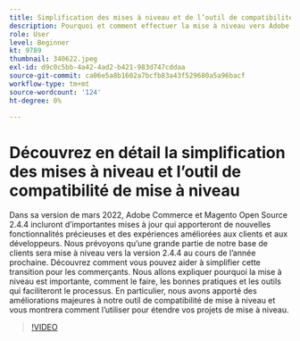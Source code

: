 ```yaml
---
title: Simplification des mises à niveau et de l’outil de compatibilité de mise à niveau
description: Pourquoi et comment effectuer la mise à niveau vers Adobe Commerce et Magento Open Source 2.4.4
role: User
level: Beginner
kt: 9789
thumbnail: 340622.jpeg
exl-id: d9c0c5bb-4a42-4ad2-b421-983d747cddaa
source-git-commit: ca06e5a8b1602a7bcfb83a43f529680a5a96bacf
workflow-type: tm+mt
source-wordcount: '124'
ht-degree: 0%

---
```


# Découvrez en détail la simplification des mises à niveau et l’outil de compatibilité de mise à niveau

Dans sa version de mars 2022, Adobe Commerce et Magento Open Source 2.4.4 incluront d’importantes mises à jour qui apporteront de nouvelles fonctionnalités précieuses et des expériences améliorées aux clients et aux développeurs. Nous prévoyons qu’une grande partie de notre base de clients sera mise à niveau vers la version 2.4.4 au cours de l’année prochaine. Découvrez comment vous pouvez aider à simplifier cette transition pour les commerçants. Nous allons expliquer pourquoi la mise à niveau est importante, comment le faire, les bonnes pratiques et les outils qui faciliteront le processus. En particulier, nous avons apporté des améliorations majeures à notre outil de compatibilité de mise à niveau et vous montrera comment l’utiliser pour étendre vos projets de mise à niveau.

>[!VIDEO](https://video.tv.adobe.com/v/340622/?quality=12&learn=on)

